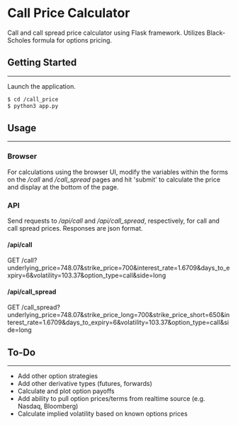 # Call Price Calculator

Call and call spread price calculator using Flask framework. Utilizes Black-Scholes formula for options pricing.

## Getting Started
------

Launch the application.

```bash
$ cd /call_price
$ python3 app.py
```

## Usage
------

### __Browser__
For calculations using the browser UI, modify the variables within the forms on the */call* and */call_spread* pages and hit 'submit' to calculate the price and display at the bottom of the page.

### __API__

Send requests to */api/call* and */api/call_spread*, respectively, for call and call spread prices. Responses are json format.


#### /api/call

GET /call?underlying_price=748.07&strike_price=700&interest_rate=1.6709&days_to_expiry=6&volatility=103.37&option_type=call&side=long

#### /api/call_spread

GET /call_spread?underlying_price=748.07&strike_price_long=700&strike_price_short=650&interest_rate=1.6709&days_to_expiry=6&volatility=103.37&option_type=call&side=long

## To-Do
------
* Add other option strategies
* Add other derivative types (futures, forwards)
* Calculate and plot option payoffs
* Add ability to pull option prices/terms from realtime source (e.g. Nasdaq, Bloomberg)
* Calculate implied volatility based on known options prices
